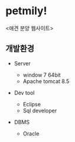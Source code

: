 # petmily!

<애견 분양 웹사이트>

## 개발환경 

- Server
   - window 7 64bit
   - Apache tomcat 8.5

- Dev tool
   - Eclipse 
   - Sql developer
   
- DBMS
   - Oracle

